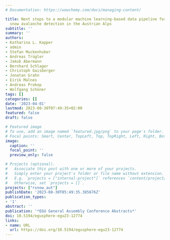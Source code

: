 ```yaml
---
# Documentation: https://wowchemy.com/docs/managing-content/

title: Next steps to a modular machine learning-based data pipeline for automated
  snow avalanche detection in the Austrian Alps
subtitle: ''
summary: ''
authors:
- Katharina L. Kapper
- admin
- Stefan Muckenhuber
- Andreas Trügler
- Jakob Abermann
- Bernhard Schlager
- Christoph Gaisberger
- Jonatan Grahn
- Eirik Malnes
- Andreas Prokop
- Wolfgang Schöner
tags: []
categories: []
date: '2023-04-01'
lastmod: 2023-08-30T07:49:35+02:00
featured: false
draft: false

# Featured image
# To use, add an image named `featured.jpg/png` to your page's folder.
# Focal points: Smart, Center, TopLeft, Top, TopRight, Left, Right, BottomLeft, Bottom, BottomRight.
image:
  caption: ''
  focal_point: ''
  preview_only: false

# Projects (optional).
#   Associate this post with one or more of your projects.
#   Simply enter your project's folder or file name without extension.
#   E.g. `projects = ["internal-project"]` references `content/project/deep-learning/index.md`.
#   Otherwise, set `projects = []`.
projects: ["rsnow_aut"]
publishDate: '2023-08-30T05:49:35.385676Z'
publication_types:
- '1'
abstract: ''
publication: '*EGU General Assembly Conference Abstracts*'
doi: 10.5194/egusphere-egu23-12774
links:
- name: URL
  url: https://doi.org/10.5194/egusphere-egu23-12774
---
```

